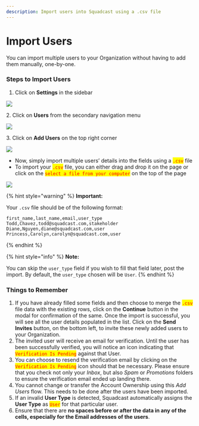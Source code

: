 ```yaml
---
description: Import users into Squadcast using a .csv file
---
```


# Import Users

You can import multiple users to your Organization without having to add them manually, one-by-one.

### Steps to Import Users <a href="#steps-to-import-users" id="steps-to-import-users"></a>

1. Click on **Settings** in the sidebar

![](<../.gitbook/assets/add\_and\_delete\_users\_1 (1) (1) (1) (10) (4).png>)

2\. Click on **Users** from the secondary navigation menu

![](<../.gitbook/assets/add\_and\_delete\_users\_2 (1) (2) (3).png>)

3\. Click on **Add Users** on the top right corner

![](<../.gitbook/assets/add\_and\_delete\_users\_3 (1).png>)

* Now, simply import multiple users’ details into the fields using a <mark style="color:red;">`.csv`</mark> file
* To import your <mark style="color:red;">`.csv`</mark> file, you can either drag and drop it on the page or click on the <mark style="color:red;">`select a file from your computer`</mark> on the top of the page

![](../.gitbook/assets/add\_and\_delete\_users\_7.png)

{% hint style="warning" %}
**Important:**

Your `.csv` file should be of the following format:

```csv
first_name,last_name,email,user_type
Todd,Chavez,todd@squadcast.com,stakeholder
Diane,Nguyen,diane@squadcast.com,user
Princess,Carolyn,carolyn@squadcast.com,user
```
{% endhint %}

{% hint style="info" %}
**Note:**

You can skip the `user_type` field if you wish to fill that field later, post the import. By default, the `user_type` chosen will be `User`.
{% endhint %}

### Things to Remember <a href="#things-to-remember" id="things-to-remember"></a>

1. If you have already filled some fields and then choose to merge the <mark style="color:red;">`.csv`</mark> file data with the existing rows, click on the **Continue** button in the modal for confirmation of the same. Once the import is successful, you will see all the user details populated in the list. Click on the **Send Invites** button, on the bottom left, to invite these newly added users to your Organization.
2. The invited user will receive an email for verification. Until the user has been successfully verified, you will notice an icon indicating that <mark style="color:red;">`Verification Is Pending`</mark> against that User.
3. You can choose to resend the verification email by clicking on the <mark style="color:red;">`Verification Is Pending`</mark> icon should that be necessary. Please ensure that you check not only your _Inbox_, but also _Spam_ or _Promotions_ folders to ensure the verification email ended up landing there.
4. You cannot change or transfer the Account Ownership using this _Add Users_ flow. This needs to be done after the users have been imported.
5. If an invalid **User Type** is detected, Squadcast automatically assigns the **User Type** as <mark style="color:red;">`User`</mark> for that particular user.
6. Ensure that there are **no spaces before or after the data in any of the cells, especially for the Email addresses of the users**.
